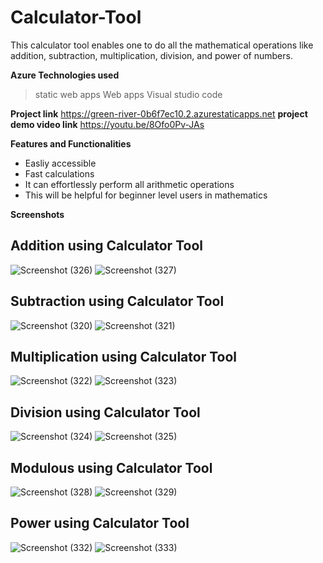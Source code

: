 # Calculator-Tool
This calculator tool enables one to do all the mathematical operations like addition, subtraction, multiplication, division, and power of numbers.

**Azure Technologies used**
> static web apps
> Web apps
> Visual studio code

**Project link** https://green-river-0b6f7ec10.2.azurestaticapps.net
**project demo video link** https://youtu.be/8Ofo0Pv-JAs

**Features and Functionalities** 
- Easliy accessible
- Fast calculations
- It can effortlessly perform all arithmetic operations
- This will be helpful for beginner level users in mathematics

**Screenshots**

## Addition using Calculator Tool

![Screenshot (326)](https://user-images.githubusercontent.com/85881386/202843117-170ac07b-82e8-487e-9c4c-95eb7001396f.png)
![Screenshot (327)](https://user-images.githubusercontent.com/85881386/202843141-42a25d8d-b440-44e1-b077-b98a5635b20f.png)

## Subtraction using Calculator Tool
![Screenshot (320)](https://user-images.githubusercontent.com/85881386/202843047-f7f652d9-66b3-4cdc-b042-6c5f03fd8f10.png)
![Screenshot (321)](https://user-images.githubusercontent.com/85881386/202843048-d1a47ef6-b373-4f06-80ee-e0e28b3d872e.png)

## Multiplication using Calculator Tool
![Screenshot (322)](https://user-images.githubusercontent.com/85881386/202843096-3fd754b6-c662-472a-919f-48e473d1887a.png)
![Screenshot (323)](https://user-images.githubusercontent.com/85881386/202843099-1b17e129-a055-43f1-b44c-d044a6d53ea1.png)

## Division using Calculator Tool
![Screenshot (324)](https://user-images.githubusercontent.com/85881386/202843177-6318f8d4-b848-4afa-a78f-266013882bda.png)
![Screenshot (325)](https://user-images.githubusercontent.com/85881386/202843187-b61f3ba6-2a74-4461-9571-c62a44da456e.png)

## Modulous using Calculator Tool
![Screenshot (328)](https://user-images.githubusercontent.com/85881386/202843282-7d62786b-9b91-4fa7-86c8-0dfd073efa60.png)
![Screenshot (329)](https://user-images.githubusercontent.com/85881386/202843284-4156a3ca-deae-434a-8d50-c99670c3687c.png)

## Power using Calculator Tool
![Screenshot (332)](https://user-images.githubusercontent.com/85881386/202843292-baf81475-2e99-42c3-8068-86fcde7b9c7d.png)
![Screenshot (333)](https://user-images.githubusercontent.com/85881386/202843294-3173ce3b-abc2-4717-bf97-02d58913c00b.png)





